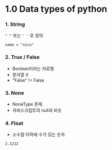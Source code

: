 # 1.0 Data types of python

### 1. String

`" "` 또는 `' '` 로 정의

```
name = "nico"
```

### 2. True / False

-   Boolean이라는 자료형
-   문자열 X
-   "False" != False

### 3. None

-   NoneType 존재
-   자바스크립트의 null과 비슷

### 4. Float

-   소수점 이하에 수가 있는 숫자

```
2.1212
```
